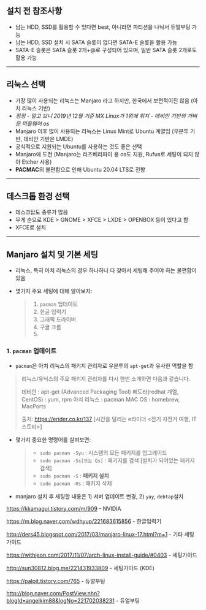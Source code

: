 ## 설치 전 참조사항

- 남는 HDD, SSD를 활용할 수 있다면 best, 아니라면 파티션을 나눠서 듀얼부팅 가능
- 남는 HDD, SSD 설치 시 SATA 슬롯이 없다면 SATA-E 슬롯을 활용 가능 
- SATA-E 슬롯은 SATA 슬롯 2개+@로 구성되어 있으며, 일반 SATA 슬롯 2개로도 활용 가능

___

## 리눅스 선택

- 가장 많이 사용되는 리눅스는 Manjaro 라고 하지만, 한국에서 보편적이진 않음 (아치 리눅스 기반)
- *정정 - 알고 보니 2019년 12월 기준 MX Linux가 1위에 위치 - 데비안 기반의 가벼운 미들웨어 os*
- Manjaro 이후 많이 사용되는 리눅스는 Linux Mint로 Ubuntu 계열임 (우분투 기반, 데비안 기반은 LMDE)
- 공식적으로 지원되는 Ubuntu를 사용하는 것도 좋은 선택
- Manjaro에 도전 (Manjaro는 라즈베리파이 용 os도 지원, Rufus로 세팅이 되지 않아 Etcher 사용)
- **PACMAC**의 불편함으로 인해 Ubuntu 20.04 LTS로 전향

___

## 데스크톱 환경 선택

- 데스크탑도 종류가 많음
- 무게 순으로 KDE > GNOME > XFCE > LXDE > OPENBOX 등이 있다고 함
- XFCE로 설치

___
## Manjaro 설치 및 기본 세팅
- 리눅스, 특히 아치 리눅스의 경우 하나하나 다 찾아서 세팅해 주어야 하는 불편함이 있음

- 몇가지 주요 세팅에 대해 알아보자:

  > 1. `pacman` 업데이트
  > 2. 한글 입력기
  > 3. 그래픽 드라이버
  > 4. 구글 크롬
  > 5. 

### 1. `pacman` 업데이트
- `pacman`은 아치 리눅스의 패키지 관리자로 우분투의 `apt-get`과 유사한 역할을 함

> 리눅스/유닉스의 주요 패키지 관리자를 다시 한번 소개하면 다음과 같습니다.
>
> 데비안 : apt-get (Advanced Packaging Tool)
> 페도라(redhat 계열, CentOS) : yum, rpm
> 아치 리눅스 : pacman
> MAC OS : homebrew, MacPorts
>
> 출처: https://erider.co.kr/137 [시간을 달리는 e라이더 <전기 자전거 여행, IT 스토리>]

- 몇가지 중요한 명령어를 살펴보면:

  > - `sudo pacman -Syu` : 시스템의 모든 패키지를 업그레이드
  > - `sudo pacman -Ss[또는 Qs]` : 패키지를 검색 [설치가 되어있는 패키지 검색]
  > - `sudo pacman -S` : **패키지 설치**
  > - `sudo pacman -Rs` : 패키지 삭제

- manjaro 설치 후 세팅할 내용은 1) 서버 업데이트 변경, 2) `yay`, `debtap`설치

https://kkamagui.tistory.com/m/909 - NVIDIA

https://m.blog.naver.com/wdhyup/221683615856 - 한글입력기

http://ders45.blogspot.com/2017/03/manjaro-linux-17.html?m=1 - 기타 세팅 가이드

https://withjeon.com/2017/11/07/arch-linux-install-guide/#0403 - 세팅가이드

http://sun30812.blog.me/221431933809 - 세팅가이드 (KDE)

 https://palpit.tistory.com/765  - 듀얼부팅

 http://blog.naver.com/PostView.nhn?blogId=angelkim88&logNo=221702038231  - 듀얼부팅

